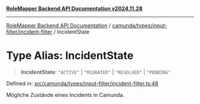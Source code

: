 [**RoleMapper Backend API Documentation v2024.11.28**](../../../../../README.md)

***

[RoleMapper Backend API Documentation](../../../../../modules.md) / [camunda/types/input-filter/incident-filter](../README.md) / IncidentState

# Type Alias: IncidentState

> **IncidentState**: `"ACTIVE"` \| `"MIGRATED"` \| `"RESOLVED"` \| `"PENDING"`

Defined in: [src/camunda/types/input-filter/incident-filter.ts:48](https://github.com/FlowCraft-AG/RoleMapper/blob/60ae5b0c50e531d470a492fa6758544dd7523d6f/backend/src/camunda/types/input-filter/incident-filter.ts#L48)

Mögliche Zustände eines Incidents in Camunda.
